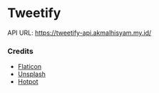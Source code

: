 # Tweetify

API URL: https://tweetify-api.akmalhisyam.my.id/

### Credits

- [Flaticon](https://www.flaticon.com/)
- [Unsplash](https://unsplash.com/)
- [Hotpot](https://hotpot.ai/templates/splash-screen)

